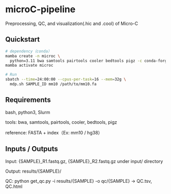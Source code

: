 # microC-pipeline

Preprocessing, QC, and visualization(.hic and .cool) of Micro-C

## Quickstart
```bash
# dependency（conda）
mamba create -n microc \
  python=3.11 bwa samtools pairtools cooler bedtools pigz -c conda-forge -c bioconda
mamba activate microc

# Run
sbatch --time=24:00:00 --cpus-per-task=16 --mem=32g \
  mdp.sh SAMPLE_ID mm10 /path/to/mm10.fa

```
## Requirements

bash, python3, Slurm

tools: bwa, samtools, pairtools, cooler, bedtools, pigz

reference: FASTA + index（Ex: mm10 / hg38）

## Inputs / Outputs

Input: {SAMPLE}_R1.fastq.gz, {SAMPLE}_R2.fastq.gz  under input/ directory

Output: results/{SAMPLE}/

QC: python get_qc.py -i results/{SAMPLE} -o qc/{SAMPLE} → QC.tsv, QC.html
